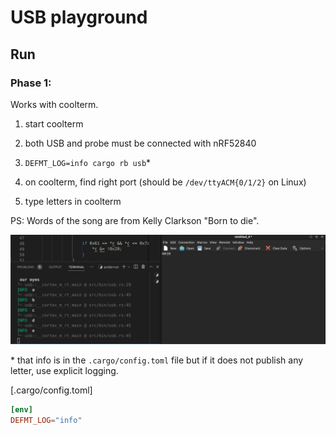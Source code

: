 # USB playground

## Run

### Phase 1:

Works with coolterm.
1. start coolterm
2. both USB and probe must be connected with nRF52840

3. `DEFMT_LOG=info cargo rb usb`*
4. on coolterm, find right port (should be `/dev/ttyACM{0/1/2}` on Linux)
5. type letters in coolterm

PS: Words of the song are from Kelly Clarkson "Born to die".

![](example.png)

\* that info is in the `.cargo/config.toml` file but if it does not publish any letter, use explicit logging.

[.cargo/config.toml]
```toml
[env]
DEFMT_LOG="info"
```